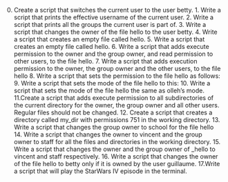 0. Create a script that switches the current user to the user betty. 1. Write a script that prints the effective username of the current user. 2. Write a script that prints all the groups the current user is part of. 3. Write a script that changes the owner of the file hello to the user betty. 4. Write a script that creates an empty file called hello. 5. Write a script that creates an empty file called hello. 6. Write a script that adds execute permission to the owner and the group owner, and read permission to other users, to the file hello. 7. Write a script that adds execution permission to the owner, the group owner and the other users, to the file hello 8. Write a script that sets the permission to the file hello as follows: 9. Write a script that sets the mode of the file hello to this: 10. Write a script that sets the mode of the file hello the same as olleh’s mode. 11.Create a script that adds execute permission to all subdirectories of the current directory for the owner, the group owner and all other users. Regular files should not be changed. 12. Create a script that creates a directory called my_dir with permissions 751 in the working directory. 13. Write a script that changes the group owner to school for the file hello 14. Write a script that changes the owner to vincent and the group owner to staff for all the files and directories in the working directory. 15. Write a script that changes the owner and the group owner of _hello to vincent and staff respectively. 16. Write a script that changes the owner of the file hello to betty only if it is owned by the user guillaume. 17.Write a script that will play the StarWars IV episode in the terminal.
